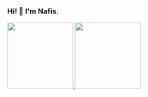 ### Hi! 👋 I'm Nafis.

<!--
**haninafis/haninafis** is a ✨ _special_ ✨ repository because its `README.md` (this file) appears on your GitHub profile.

Here are some ideas to get you started:

- 🔭 I’m currently working on ...
- 🌱 I’m currently learning ...
- 👯 I’m looking to collaborate on ...
- 🤔 I’m looking for help with ...
- 💬 Ask me about ...
- 📫 How to reach me: ...
- 😄 Pronouns: ...
- ⚡ Fun fact: ...
-->

<p align="left">
<a href="https://github.com/haninafis">
  <img height="150em" src="https://github-readme-stats-eight-theta.vercel.app/api?username=haninafis&show_icons=true&theme=algolia&include_all_commits=true&count_private=true"/>
  <img height="150em" src="https://github-readme-stats-eight-theta.vercel.app/api/top-langs/?username=haninafis&layout=compact&langs_count=8&theme=algolia"/>
</a>
</p>


